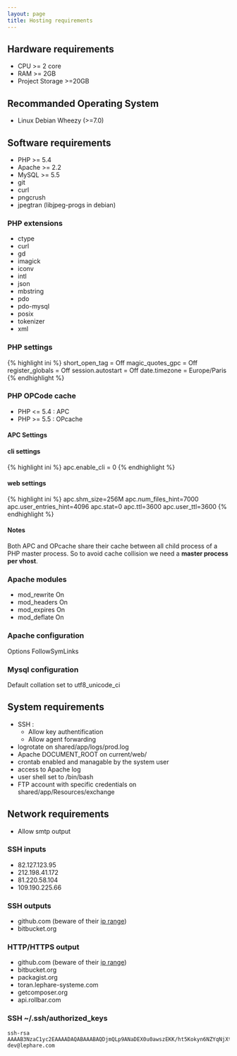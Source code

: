 ```yaml
---
layout: page
title: Hosting requirements
---
```


## Hardware requirements

 * CPU >= 2 core
 * RAM >= 2GB
 * Project Storage >=20GB

## Recommanded Operating System

 * Linux Debian Wheezy (>=7.0)

## Software requirements

 - PHP >= 5.4
 - Apache >= 2.2
 - MySQL >= 5.5
 - git
 - curl
 - pngcrush
 - jpegtran (libjpeg-progs in debian)

### PHP extensions

   * ctype
   * curl
   * gd
   * imagick
   * iconv
   * intl
   * json
   * mbstring
   * pdo
   * pdo-mysql
   * posix
   * tokenizer
   * xml
   
### PHP settings

{% highlight ini %}
short_open_tag = Off
magic_quotes_gpc = Off
register_globals = Off
session.autostart = Off
date.timezone = Europe/Paris
{% endhighlight %}

### PHP OPCode cache

   * PHP <= 5.4 : APC 
   * PHP >= 5.5 : OPcache
  
#### APC Settings

#### cli settings

{% highlight ini %}
apc.enable_cli = 0
{% endhighlight %}

#### web settings

{% highlight ini %}
apc.shm_size=256M
apc.num_files_hint=7000
apc.user_entries_hint=4096
apc.stat=0
apc.ttl=3600
apc.user_ttl=3600
{% endhighlight %}

#### Notes

Both APC and OPcache share their cache between all child process of a PHP master process. So to avoid cache collision we need a **master process per vhost**.

### Apache modules

   * mod_rewrite On
   * mod_headers On
   * mod_expires On
   * mod_deflate On

### Apache configuration

Options FollowSymLinks

### Mysql configuration

Default collation set to utf8\_unicode\_ci

## System requirements

 - SSH :
   * Allow key authentification
   * Allow agent forwarding
 - logrotate on shared/app/logs/prod.log
 - Apache DOCUMENT_ROOT on current/web/
 - crontab enabled and managable by the system user
 - access to Apache log
 - user shell set to /bin/bash
 - FTP account with specific credentials on shared/app/Resources/exchange

## Network requirements

 * Allow smtp output

### SSH inputs

 * 82.127.123.95
 * 212.198.41.172
 * 81.220.58.104
 * 109.190.225.66

### SSH outputs

 * github.com (beware of their [ip range](https://help.github.com/articles/what-ip-addresses-does-github-use-that-i-should-whitelist))
 * bitbucket.org

### HTTP/HTTPS output

 * github.com (beware of their [ip range](https://help.github.com/articles/what-ip-addresses-does-github-use-that-i-should-whitelist))
 * bitbucket.org
 * packagist.org
 * toran.lephare-systeme.com
 * getcomposer.org
 * api.rollbar.com

### SSH ~/.ssh/authorized_keys

    ssh-rsa AAAAB3NzaC1yc2EAAAADAQABAAABAQDjmQLp9ANaDEX0u0awszEKK/ht5Kokyn6NZYqNjXt8hd3Hu91QXbAie9/jHotZIulIdlny30JuUGYzmoQ5UgAwBXIZmCzryyPT9INA32vlgIyvsC+6dj3YDH7WmFkDQyqxhKGgp5BHqb04F4IVJLO38qfCSOmBOJCyKtwEEA+PhICu1nlu7zENMUYzIZtZPL7lwWixSpTQuzFoSRjI5PkaK/SVSvct7BgFLHplcdSSDb769U7m62Lgwzzx5YBJwScECxJsyjXVKdWLGgvBPObxw4eML1K4LEnNQcz+zNkI6Bd+hfqubZcoS1TuGi9W+c8Mv6LYYe0lIA2IQaGwH4Zr dev@lephare.com
